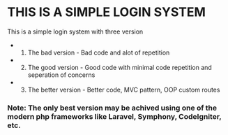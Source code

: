# THIS IS A SIMPLE LOGIN SYSTEM

This is a simple login system with three version

- 1.  The bad version - Bad code and alot of repetition
- 2.  The good version - Good code with minimal code repetition and seperation of concerns
- 3.  The better version - Better code, MVC pattern, OOP custom routes

### Note: The only best version may be achived using one of the modern php frameworks like Laravel, Symphony, CodeIgniter, etc.

